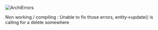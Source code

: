 ![ArchiErrors](https://github.com/user-attachments/assets/fbbcc517-6bc2-4be7-97a2-4f77872a0620)

Non working / compiling : Unable to fix those errors, entity->update() is calling for a delete somewhere
